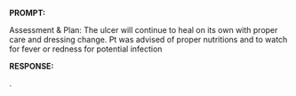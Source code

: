 **PROMPT:**

Assessment & Plan:  The ulcer will continue to heal on its own with proper care and dressing change. Pt was advised of proper nutritions and to watch for fever or redness for potential infection

**RESPONSE:**

 .